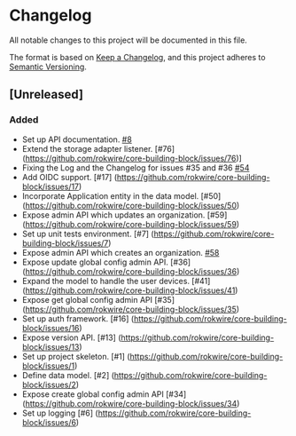 # Changelog

All notable changes to this project will be documented in this file.

The format is based on [Keep a Changelog](https://keepachangelog.com/en/1.0.0/),
and this project adheres to [Semantic Versioning](https://semver.org/spec/v2.0.0.html).

## [Unreleased]

### Added
- Set up API documentation. [#8](https://github.com/rokwire/core-building-block/issues/8)
- Extend the storage adapter listener. [#76] (https://github.com/rokwire/core-building-block/issues/76)]
- Fixing the Log and the Changelog for issues #35 and #36 [#54](https://github.com/rokwire/core-building-block/issues/54)
- Add OIDC support. [#17] (https://github.com/rokwire/core-building-block/issues/17)
- Incorporate Application entity in the data model. [#50] (https://github.com/rokwire/core-building-block/issues/50)
- Expose admin API which updates an organization. [#59] (https://github.com/rokwire/core-building-block/issues/59)
- Set up unit tests environment. [#7] (https://github.com/rokwire/core-building-block/issues/7)
- Expose admin API which creates an organization. [#58](https://github.com/rokwire/core-building-block/issues/58)
- Expose update global config admin API. [#36] (https://github.com/rokwire/core-building-block/issues/36)
- Expand the model to handle the user devices. [#41] (https://github.com/rokwire/core-building-block/issues/41)
- Expose get global config admin API [#35] (https://github.com/rokwire/core-building-block/issues/35)
- Set up auth framework. [#16] (https://github.com/rokwire/core-building-block/issues/16)
- Expose version API. [#13] (https://github.com/rokwire/core-building-block/issues/13)
- Set up project skeleton. [#1] (https://github.com/rokwire/core-building-block/issues/1)
- Define data model. [#2] (https://github.com/rokwire/core-building-block/issues/2)
- Expose create global config admin API [#34] (https://github.com/rokwire/core-building-block/issues/34)
- Set up logging [#6] (https://github.com/rokwire/core-building-block/issues/6)
